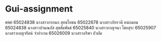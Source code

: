 # Gui-assignment
eiei
65024838 นางสาวกรกนก สุทธโทธน
65022678 นางสาวภัทรวดี หน่อมอม
65024838 นางสาวปานณภัส สุขสัมพันธ์
65025840 นางสาวกาญจนา ไชยสุระ
65025907 นางสาวเบญจรัตน์ จำปางาม
65026009 นางสาวอริษา บัวผัด

